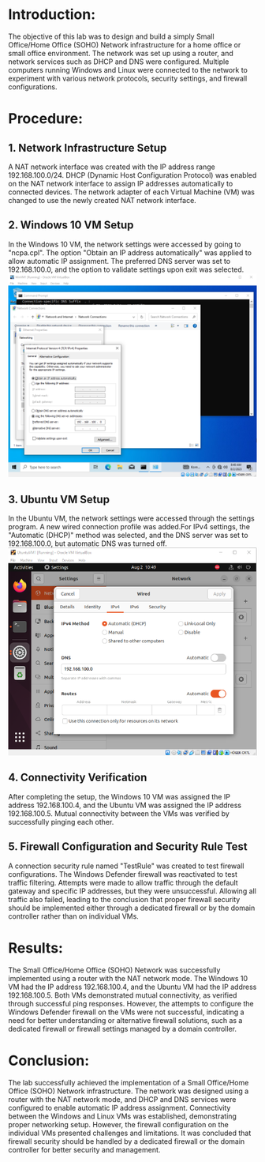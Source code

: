 # Introduction:

The objective of this lab was to design and build a simply Small Office/Home Office (SOHO) Network infrastructure for a home office or small office environment.
The network was set up using a router, and network services such as DHCP and DNS were configured. Multiple computers running Windows and Linux were
connected to the network to experiment with various network protocols, security settings, and firewall configurations.

# Procedure:
## 1. Network Infrastructure Setup

A NAT network interface was created with the IP address range 192.168.100.0/24. DHCP (Dynamic Host Configuration Protocol) was enabled on the NAT network interface to assign IP addresses automatically to connected devices. The network adapter of each Virtual Machine (VM) was changed to use the newly created NAT network interface.

## 2. Windows 10 VM Setup

In the Windows 10 VM, the network settings were accessed by going to "ncpa.cpl". The option "Obtain an IP address automatically" was applied to allow automatic IP assignment. The preferred DNS server was set to 192.168.100.0, and the option to validate settings upon exit was selected.
![Screenshot of the Windows 10 VM network configuration](https://github.com/EricKarlsson94/NetworkingLab/blob/main/Pictures/Win10VM_NetworkConfig.png)

## 3. Ubuntu VM Setup

In the Ubuntu VM, the network settings were accessed through the settings program. A new wired connection profile was added.For IPv4 settings, the "Automatic (DHCP)" method was selected, and the DNS server was set to 192.168.100.0, but automatic DNS was turned off.
![Screenshot of the Ubuntu VM network configuration](https://github.com/EricKarlsson94/NetworkingLab/blob/main/Pictures/UbuntuVM_NetworkConfig.png)

## 4. Connectivity Verification

After completing the setup, the Windows 10 VM was assigned the IP address 192.168.100.4, and the Ubuntu VM was assigned the IP address 192.168.100.5. Mutual connectivity between the VMs was verified by successfully pinging each other.

## 5. Firewall Configuration and Security Rule Test

A connection security rule named "TestRule" was created to test firewall configurations. The Windows Defender firewall was reactivated to test traffic filtering. Attempts were made to allow traffic through the default gateway and specific IP addresses, but they were unsuccessful. Allowing all traffic also failed, leading to the conclusion that proper firewall security should be implemented either through a dedicated firewall or by the domain controller rather than on individual VMs.

# Results:

The Small Office/Home Office (SOHO) Network was successfully implemented using a router with the NAT network mode.
The Windows 10 VM had the IP address 192.168.100.4, and the Ubuntu VM had the IP address 192.168.100.5.
Both VMs demonstrated mutual connectivity, as verified through successful ping responses.
However, the attempts to configure the Windows Defender firewall on the VMs were not successful,
indicating a need for better understanding or alternative firewall solutions, such as a dedicated firewall or firewall settings managed by a domain controller.

# Conclusion:

The lab successfully achieved the implementation of a Small Office/Home Office (SOHO) Network infrastructure.
The network was designed using a router with the NAT network mode, and DHCP and DNS services were configured to enable automatic IP address assignment.
Connectivity between the Windows and Linux VMs was established, demonstrating proper networking setup.
However, the firewall configuration on the individual VMs presented challenges and limitations. It was concluded that firewall security should be
handled by a dedicated firewall or the domain controller for better security and management.
